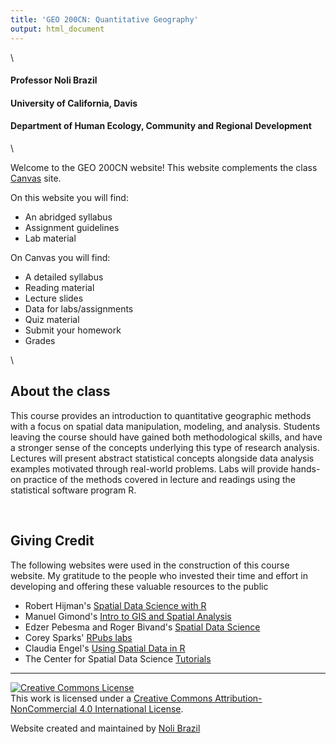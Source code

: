 ```yaml
---
title: 'GEO 200CN: Quantitative Geography'
output: html_document
---
```


<style>
h1.title {
  font-weight: bold;
  font-family: Arial;  
}

h2.title {
  font-family: Arial;  
}

.figure {
   margin-top: 20px;
   margin-bottom: 20px;
}

</style>

<style type="text/css">
#TOC {
  font-size: 13px;
  font-family: Arial;
}
</style>

\



<h4 style="font-style:normal">Professor Noli Brazil</h4>
<h4 style="font-style:normal">University of California, Davis</h4>
<h4 style="font-style:normal">Department of Human Ecology, Community and Regional Development</h4>

\

Welcome to the GEO 200CN website!  This website complements the class [Canvas](https://login.canvas.ucdavis.edu/) site.  

On this website you will find:

* An abridged syllabus
* Assignment guidelines 
* Lab material

On Canvas you will find:

* A detailed syllabus
* Reading material
* Lecture slides
* Data for labs/assignments
* Quiz material
* Submit your homework
* Grades

\


## About the class

This course provides an introduction to quantitative geographic methods with a focus on spatial data manipulation, modeling, and analysis.  Students leaving the course should have gained both methodological skills, and have a stronger sense of the concepts underlying this type of research analysis. Lectures will present abstract statistical concepts alongside data analysis examples motivated through real-world problems.  Labs will provide hands-on practice of the methods covered in lecture and readings using the statistical software program R. 



<br>

## Giving Credit

The following websites were used in the construction of this course website.  My gratitude to the people who invested their time and effort in developing and offering these valuable resources to the public

* Robert Hijman's [Spatial Data Science with R](https://rspatial.org/)
* Manuel Gimond's [Intro to GIS and Spatial Analysis](https://mgimond.github.io/Spatial/index.html)
* Edzer Pebesma and Roger Bivand's [Spatial Data Science](https://keen-swartz-3146c4.netlify.app/)
* Corey Sparks' [RPubs labs](https://rpubs.com/corey_sparks)
* Claudia Engel's [Using Spatial Data in R](https://cengel.github.io/R-spatial/)
* The Center for Spatial Data Science [Tutorials](https://spatialanalysis.github.io/tutorials/)





***

<a rel="license" href="http://creativecommons.org/licenses/by-nc/4.0/"><img alt="Creative Commons License" style="border-width:0" src="https://i.creativecommons.org/l/by-nc/4.0/88x31.png" /></a><br />This work is licensed under a <a rel="license" href="http://creativecommons.org/licenses/by-nc/4.0/">Creative Commons Attribution-NonCommercial 4.0 International License</a>.


Website created and maintained by [Noli Brazil](https://nbrazil.faculty.ucdavis.edu/)
